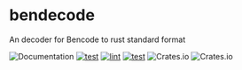 # bendecode
An decoder for Bencode to rust standard format

![Documentation](https://docs.rs/bendecode/badge.svg)
[![test](https://github.com/mohamedarish/bendecode/actions/workflows/test.yml/badge.svg)](https://github.com/mohamedarish/bendecode/actions/workflows/test.yml)
[![lint](https://github.com/mohamedarish/bendecode/actions/workflows/lint.yml/badge.svg)](https://github.com/mohamedarish/bendecode/actions/workflows/lint.yml)
[![test](https://github.com/mohamedarish/bendecode/actions/workflows/build.yml/badge.svg)](https://github.com/mohamedarish/bendecode/actions/workflows/build.yml)
![Crates.io](https://img.shields.io/crates/v/bendecode?link=https%3A%2F%2Fcrates.io%2Fcrates%2Fbendecode)
![Crates.io](https://img.shields.io/crates/l/bendecode?link=https%3A%2F%2Fgithub.com%2Fmohamedarish%2Fbendecode%2Fblob%2Fmain%2FLICENCE)
